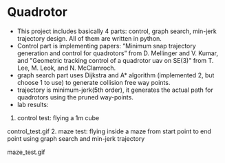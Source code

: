 # Quadrotor
- This project includes basically 4 parts: control, graph search, min-jerk trajectory design. All of them are written in python.
- Control part is implementing papers: “Minimum snap trajectory generation and control for quadrotors” from D. Mellinger and V. Kumar, and "Geometric tracking control of a quadrotor uav on SE(3)" from T. Lee, M. Leok, and N. McClamroch.
- graph search part uses Dijkstra and A* algorithm (implemented 2, but choose 1 to use) to generate collision free way points.
- trajectory is minimum-jerk(5th order), it generates the actual path for quadrotors using the pruned way-points.
- lab results:

1. control test: flying a 1m cube

control_test.gif
2. maze test: flying inside a maze from start point to end point using graph search and min-jerk trajectory

maze_test.gif
